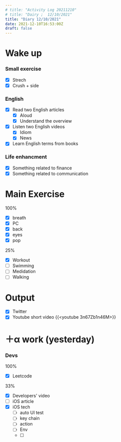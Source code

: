 ```yaml
---
# title: "Activity Log 20211210"
# title: "Dairy ;  12/10/2021"
title: "Diary 12/10/2021"  
date: 2021-12-10T16:53:00Z
draft: false
---
```


# Wake up

### Small exercise

- [x]  Strech
- [x]  Crush + side

### English

- [x]  Read two English articles
    - [x]  Aloud
    - [x]  Understand the overview
- [x]  Listen two English videos
    - [x]  Idiom
    - [x]  News
- [x]  Learn English terms from books

### Life enhancment

- [x]  Something related to finance
- [x]  Something related to communication

# Main Exercise

100%

- [x]  breath
- [x]  PC
- [x]  back
- [x]  eyes
- [x]  pop

25%

- [x]  Workout
- [ ]  Swimming
- [ ]  Medidation
- [ ]  Walking

# Output

- [x]  Twitter
- [x]  Youtube short video {{<youtube 3n67Zb1n46M>}}

# ＋α work (yesterday)

### Devs

100%

- [x]  Leetcode

33%

- [x]  Developers' video
- [ ]  iOS article
- [x]  iOS tech
    - [ ]  auto UI test
    - [ ]  key chain
    - [ ]  action
    - [ ]  Env
    - [ ]